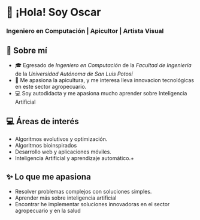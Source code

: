 # 👋 ¡Hola! Soy Oscar 
### Ingeniero en Computación | Apicultor | Artista Visual

## 📌 Sobre mí
- 🎓 Egresado de *Ingeniero en Computación* de la *Facultad de Ingeniería* de la *Universidad Autónoma de San Luis Potosí*
- 🐝 Me apasiona la apicultura, y me interesa lleva innovacion tecnológicas en este sector agropecuario.
- 💻 Soy autodidacta y me apasiona mucho aprender sobre Inteligencia Artificial

## 💻 Áreas de interés
- Algoritmos evolutivos y optimización.
- Algoritmos bioinspirados
- Desarrollo web y aplicaciones móviles.
- Inteligencia Artificial y aprendizaje automático.+

## ✨ Lo que me apasiona
- Resolver problemas complejos con soluciones simples.
- Aprender más sobre inteligencia artificial
- Encontrar he implementar soluciones innovadoras en el sector agropecuario y en la salud

